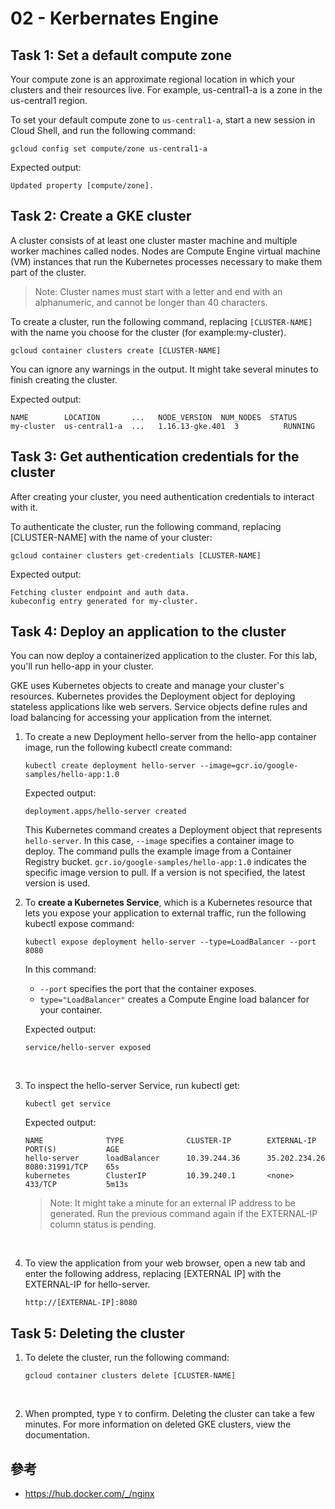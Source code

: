 # 02 - Kerbernates Engine
## Task 1: Set a default compute zone
Your compute zone is an approximate regional location in which your clusters and their resources live. For example, us-central1-a is a zone in the us-central1 region.

To set your default compute zone to `us-central1-a`, start a new session in Cloud Shell, and run the following command:
```shell
gcloud config set compute/zone us-central1-a
```

Expected output:
```shell
Updated property [compute/zone].
```

## Task 2: Create a GKE cluster
A cluster consists of at least one cluster master machine and multiple worker machines called nodes. Nodes are Compute Engine virtual machine (VM) instances that run the Kubernetes processes necessary to make them part of the cluster.

> Note: Cluster names must start with a letter and end with an alphanumeric, and cannot be longer than 40 characters.

To create a cluster, run the following command, replacing `[CLUSTER-NAME]` with the name you choose for the cluster (for example:my-cluster).
```shell
gcloud container clusters create [CLUSTER-NAME]
```
You can ignore any warnings in the output. It might take several minutes to finish creating the cluster.

Expected output:
```shell
NAME        LOCATION       ...   NODE_VERSION  NUM_NODES  STATUS
my-cluster  us-central1-a  ...   1.16.13-gke.401  3          RUNNING
```

## Task 3: Get authentication credentials for the cluster
After creating your cluster, you need authentication credentials to interact with it.

To authenticate the cluster, run the following command, replacing [CLUSTER-NAME] with the name of your cluster:
```shell
gcloud container clusters get-credentials [CLUSTER-NAME]
```

Expected output:
```shell
Fetching cluster endpoint and auth data.
kubeconfig entry generated for my-cluster.
```

## Task 4: Deploy an application to the cluster
You can now deploy a containerized application to the cluster. For this lab, you'll run hello-app in your cluster.

GKE uses Kubernetes objects to create and manage your cluster's resources. Kubernetes provides the Deployment object for deploying stateless applications like web servers. Service objects define rules and load balancing for accessing your application from the internet.

1. To create a new Deployment hello-server from the hello-app container image, run the following kubectl create command:
     ```shell
    kubectl create deployment hello-server --image=gcr.io/google-samples/hello-app:1.0
    ```

    Expected output:
    ```shell
    deployment.apps/hello-server created
    ```
    This Kubernetes command creates a Deployment object that represents `hello-server`. In this case, `--image` specifies a container image to deploy. The command pulls the example image from a Container Registry bucket. `gcr.io/google-samples/hello-app:1.0` indicates the specific image version to pull. If a version is not specified, the latest version is used.
    <br/>

2. To **create a Kubernetes Service**, which is a Kubernetes resource that lets you expose your application to external traffic, run the following kubectl expose command:
    ```shell
    kubectl expose deployment hello-server --type=LoadBalancer --port 8080
    ```

    In this command:
    * `--port` specifies the port that the container exposes.
    * `type="LoadBalancer"` creates a Compute Engine load balancer for your container.

    Expected output:
    ```shell
    service/hello-server exposed
    ```
    <br/>

3. To inspect the hello-server Service, run kubectl get:
    ```shell
    kubectl get service
    ```
    
    Expected output:
    ```shell
    NAME              TYPE              CLUSTER-IP        EXTERNAL-IP      PORT(S)           AGE
    hello-server      loadBalancer      10.39.244.36      35.202.234.26    8080:31991/TCP    65s
    kubernetes        ClusterIP         10.39.240.1       <none>           433/TCP           5m13s
    ```

    > Note: It might take a minute for an external IP address to be generated. Run the previous command again if the EXTERNAL-IP column status is pending.

    <br/>

4. To view the application from your web browser, open a new tab and enter the following address, replacing [EXTERNAL IP] with the EXTERNAL-IP for hello-server.
    ``` 
    http://[EXTERNAL-IP]:8080
    ```

## Task 5: Deleting the cluster
1. To delete the cluster, run the following command:
    ```shell
    gcloud container clusters delete [CLUSTER-NAME]
    ```
    <br/>

2. When prompted, type `Y` to confirm.
    Deleting the cluster can take a few minutes. For more information on deleted GKE clusters, view the documentation.

## 參考
* https://hub.docker.com/_/nginx